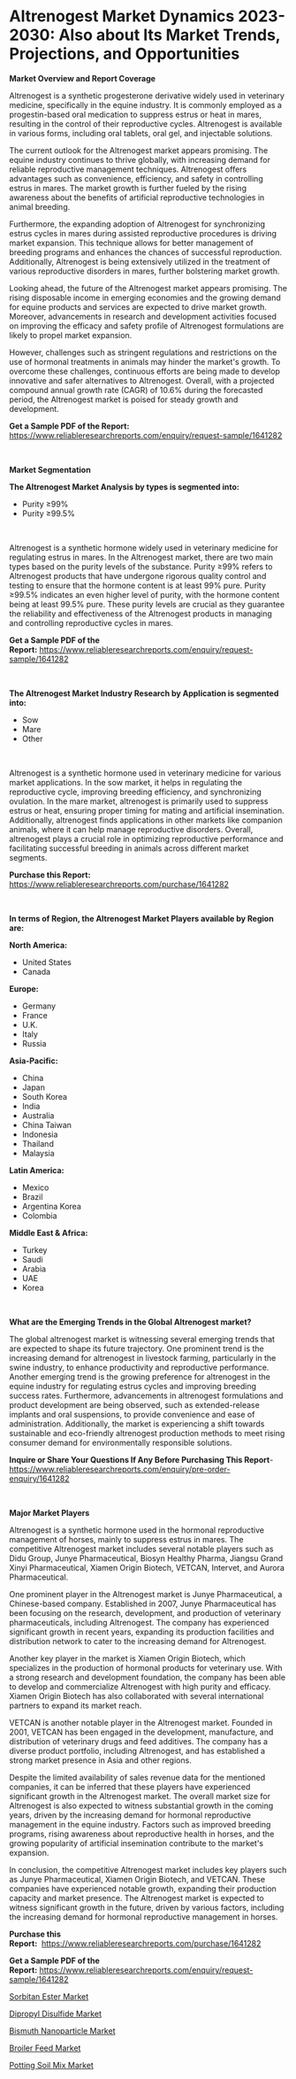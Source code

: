 <p><h1>Altrenogest Market Dynamics 2023-2030: Also about Its Market Trends, Projections, and Opportunities</h1></p><p><strong>Market Overview and Report Coverage</strong></p>
<p><p>Altrenogest is a synthetic progesterone derivative widely used in veterinary medicine, specifically in the equine industry. It is commonly employed as a progestin-based oral medication to suppress estrus or heat in mares, resulting in the control of their reproductive cycles. Altrenogest is available in various forms, including oral tablets, oral gel, and injectable solutions.</p><p>The current outlook for the Altrenogest market appears promising. The equine industry continues to thrive globally, with increasing demand for reliable reproductive management techniques. Altrenogest offers advantages such as convenience, efficiency, and safety in controlling estrus in mares. The market growth is further fueled by the rising awareness about the benefits of artificial reproductive technologies in animal breeding.</p><p>Furthermore, the expanding adoption of Altrenogest for synchronizing estrus cycles in mares during assisted reproductive procedures is driving market expansion. This technique allows for better management of breeding programs and enhances the chances of successful reproduction. Additionally, Altrenogest is being extensively utilized in the treatment of various reproductive disorders in mares, further bolstering market growth.</p><p>Looking ahead, the future of the Altrenogest market appears promising. The rising disposable income in emerging economies and the growing demand for equine products and services are expected to drive market growth. Moreover, advancements in research and development activities focused on improving the efficacy and safety profile of Altrenogest formulations are likely to propel market expansion.</p><p>However, challenges such as stringent regulations and restrictions on the use of hormonal treatments in animals may hinder the market's growth. To overcome these challenges, continuous efforts are being made to develop innovative and safer alternatives to Altrenogest. Overall, with a projected compound annual growth rate (CAGR) of 10.6% during the forecasted period, the Altrenogest market is poised for steady growth and development.</p></p>
<p><strong>Get a Sample PDF of the Report:</strong> <a href="https://www.reliableresearchreports.com/enquiry/request-sample/1641282">https://www.reliableresearchreports.com/enquiry/request-sample/1641282</a></p>
<p>&nbsp;</p>
<p><strong>Market Segmentation</strong></p>
<p><strong>The Altrenogest Market Analysis by types is segmented into:</strong></p>
<p><ul><li>Purity ≥99%</li><li>Purity ≥99.5%</li></ul></p>
<p>&nbsp;</p>
<p><p>Altrenogest is a synthetic hormone widely used in veterinary medicine for regulating estrus in mares. In the Altrenogest market, there are two main types based on the purity levels of the substance. Purity ≥99% refers to Altrenogest products that have undergone rigorous quality control and testing to ensure that the hormone content is at least 99% pure. Purity ≥99.5% indicates an even higher level of purity, with the hormone content being at least 99.5% pure. These purity levels are crucial as they guarantee the reliability and effectiveness of the Altrenogest products in managing and controlling reproductive cycles in mares.</p></p>
<p><strong>Get a Sample PDF of the Report:</strong>&nbsp;<a href="https://www.reliableresearchreports.com/enquiry/request-sample/1641282">https://www.reliableresearchreports.com/enquiry/request-sample/1641282</a></p>
<p>&nbsp;</p>
<p><strong>The Altrenogest Market Industry Research by Application is segmented into:</strong></p>
<p><ul><li>Sow</li><li>Mare</li><li>Other</li></ul></p>
<p>&nbsp;</p>
<p><p>Altrenogest is a synthetic hormone used in veterinary medicine for various market applications. In the sow market, it helps in regulating the reproductive cycle, improving breeding efficiency, and synchronizing ovulation. In the mare market, altrenogest is primarily used to suppress estrus or heat, ensuring proper timing for mating and artificial insemination. Additionally, altrenogest finds applications in other markets like companion animals, where it can help manage reproductive disorders. Overall, altrenogest plays a crucial role in optimizing reproductive performance and facilitating successful breeding in animals across different market segments.</p></p>
<p><strong>Purchase this Report:</strong>&nbsp; <a href="https://www.reliableresearchreports.com/purchase/1641282">https://www.reliableresearchreports.com/purchase/1641282</a></p>
<p>&nbsp;</p>
<p><strong>In terms of Region, the Altrenogest Market Players available by Region are:</strong></p>
<p>
    <p> <strong> North America: </strong>
        <ul>
            <li>United States</li>
            <li>Canada</li>
        </ul>
        </p> 
    <p> <strong> Europe: </strong>
        <ul>
            <li>Germany</li>
            <li>France</li>
            <li>U.K.</li>
            <li>Italy</li>
            <li>Russia</li>
        </ul>
        </p> 
    <p> <strong> Asia-Pacific: </strong>
        <ul>
            <li>China</li>
            <li>Japan</li>
            <li>South Korea</li>
            <li>India</li>
            <li>Australia</li>
            <li>China Taiwan</li>
            <li>Indonesia</li>
            <li>Thailand</li>
            <li>Malaysia</li>
        </ul>
        </p> 
    <p> <strong> Latin America: </strong>
        <ul>
            <li>Mexico</li>
            <li>Brazil</li>
            <li>Argentina Korea</li>
            <li>Colombia</li>
        </ul>
        </p> 
    <p> <strong> Middle East & Africa: </strong>
        <ul>
            <li>Turkey</li>
            <li>Saudi</li>
            <li>Arabia</li>
            <li>UAE</li>
            <li>Korea</li>
        </ul>
    </p>
    </p>
<p>&nbsp;</p>
<p><strong>What are the Emerging Trends in the Global Altrenogest market?</strong></p>
<p><p>The global altrenogest market is witnessing several emerging trends that are expected to shape its future trajectory. One prominent trend is the increasing demand for altrenogest in livestock farming, particularly in the swine industry, to enhance productivity and reproductive performance. Another emerging trend is the growing preference for altrenogest in the equine industry for regulating estrus cycles and improving breeding success rates. Furthermore, advancements in altrenogest formulations and product development are being observed, such as extended-release implants and oral suspensions, to provide convenience and ease of administration. Additionally, the market is experiencing a shift towards sustainable and eco-friendly altrenogest production methods to meet rising consumer demand for environmentally responsible solutions.</p></p>
<p><strong>Inquire or Share Your Questions If Any Before Purchasing This Report</strong>- <a href="https://www.reliableresearchreports.com/enquiry/pre-order-enquiry/1641282">https://www.reliableresearchreports.com/enquiry/pre-order-enquiry/1641282</a></p>
<p>&nbsp;</p>
<p><strong>Major Market Players</strong></p>
<p><p>Altrenogest is a synthetic hormone used in the hormonal reproductive management of horses, mainly to suppress estrus in mares. The competitive Altrenogest market includes several notable players such as Didu Group, Junye Pharmaceutical, Biosyn Healthy Pharma, Jiangsu Grand Xinyi Pharmaceutical, Xiamen Origin Biotech, VETCAN, Intervet, and Aurora Pharmaceutical.</p><p>One prominent player in the Altrenogest market is Junye Pharmaceutical, a Chinese-based company. Established in 2007, Junye Pharmaceutical has been focusing on the research, development, and production of veterinary pharmaceuticals, including Altrenogest. The company has experienced significant growth in recent years, expanding its production facilities and distribution network to cater to the increasing demand for Altrenogest.</p><p>Another key player in the market is Xiamen Origin Biotech, which specializes in the production of hormonal products for veterinary use. With a strong research and development foundation, the company has been able to develop and commercialize Altrenogest with high purity and efficacy. Xiamen Origin Biotech has also collaborated with several international partners to expand its market reach.</p><p>VETCAN is another notable player in the Altrenogest market. Founded in 2001, VETCAN has been engaged in the development, manufacture, and distribution of veterinary drugs and feed additives. The company has a diverse product portfolio, including Altrenogest, and has established a strong market presence in Asia and other regions.</p><p>Despite the limited availability of sales revenue data for the mentioned companies, it can be inferred that these players have experienced significant growth in the Altrenogest market. The overall market size for Altrenogest is also expected to witness substantial growth in the coming years, driven by the increasing demand for hormonal reproductive management in the equine industry. Factors such as improved breeding programs, rising awareness about reproductive health in horses, and the growing popularity of artificial insemination contribute to the market's expansion.</p><p>In conclusion, the competitive Altrenogest market includes key players such as Junye Pharmaceutical, Xiamen Origin Biotech, and VETCAN. These companies have experienced notable growth, expanding their production capacity and market presence. The Altrenogest market is expected to witness significant growth in the future, driven by various factors, including the increasing demand for hormonal reproductive management in horses.</p></p>
<p><strong>Purchase this Report:</strong>&nbsp;&nbsp;<a href="https://www.reliableresearchreports.com/purchase/1641282">https://www.reliableresearchreports.com/purchase/1641282</a></p>
<p></p>
<p><strong>Get a Sample PDF of the Report:</strong>&nbsp;<a href="https://www.reliableresearchreports.com/enquiry/request-sample/1641282">https://www.reliableresearchreports.com/enquiry/request-sample/1641282</a></p>
<p><p><a href="https://github.com/sofyaavrova/Market-Research-Report-List-1/blob/main/sorbitan-ester-market.md">Sorbitan Ester Market</a></p><p><a href="https://github.com/kuntayevaz/Market-Research-Report-List-1/blob/main/dipropyl-disulfide-market.md">Dipropyl Disulfide Market</a></p><p><a href="https://github.com/zebdakicsin/Market-Research-Report-List-1/blob/main/bismuth-nanoparticle-market.md">Bismuth Nanoparticle Market</a></p><p><a href="https://github.com/Krish2023na/Market-Research-Report-List-1/blob/main/broiler-feed-market.md">Broiler Feed Market</a></p><p><a href="https://github.com/kholmovskayalyudmila/Market-Research-Report-List-1/blob/main/potting-soil-mix-market.md">Potting Soil Mix Market</a></p></p>